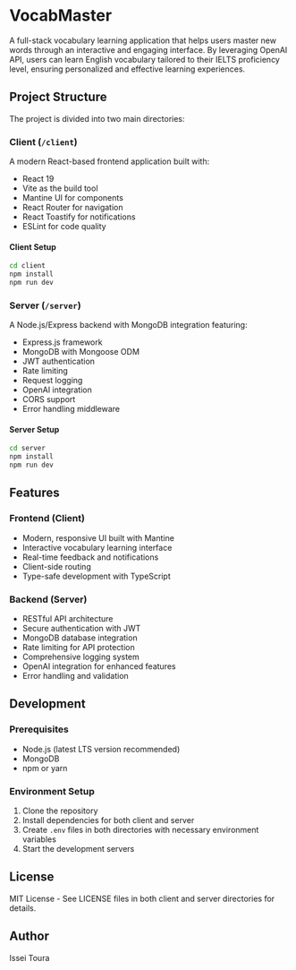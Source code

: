 # VocabMaster

A full-stack vocabulary learning application that helps users master new words through an interactive and engaging interface. By leveraging OpenAI API, users can learn English vocabulary tailored to their IELTS proficiency level, ensuring personalized and effective learning experiences.

## Project Structure

The project is divided into two main directories:

### Client (`/client`)

A modern React-based frontend application built with:

- React 19
- Vite as the build tool
- Mantine UI for components
- React Router for navigation
- React Toastify for notifications
- ESLint for code quality

#### Client Setup

```bash
cd client
npm install
npm run dev
```

### Server (`/server`)

A Node.js/Express backend with MongoDB integration featuring:

- Express.js framework
- MongoDB with Mongoose ODM
- JWT authentication
- Rate limiting
- Request logging
- OpenAI integration
- CORS support
- Error handling middleware

#### Server Setup

```bash
cd server
npm install
npm run dev
```

## Features

### Frontend (Client)

- Modern, responsive UI built with Mantine
- Interactive vocabulary learning interface
- Real-time feedback and notifications
- Client-side routing
- Type-safe development with TypeScript

### Backend (Server)

- RESTful API architecture
- Secure authentication with JWT
- MongoDB database integration
- Rate limiting for API protection
- Comprehensive logging system
- OpenAI integration for enhanced features
- Error handling and validation

## Development

### Prerequisites

- Node.js (latest LTS version recommended)
- MongoDB
- npm or yarn

### Environment Setup

1. Clone the repository
2. Install dependencies for both client and server
3. Create `.env` files in both directories with necessary environment variables
4. Start the development servers

## License

MIT License - See LICENSE files in both client and server directories for details.

## Author

Issei Toura
